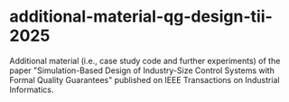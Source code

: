 # additional-material-qg-design-tii-2025
Additional material (i.e., case study code and further experiments) of the paper "Simulation-Based Design of Industry-Size Control Systems with Formal Quality Guarantees"  published on IEEE Transactions on Industrial Informatics. 
